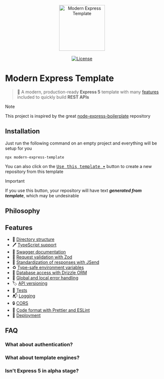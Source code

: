 <div align="center">
  <a href="https://github.com/willpinha/modern-express-template">
    <img width="150" alt="Modern Express Template" src="https://github.com/willpinha/modern-express-template/assets/86596621/94518c9d-92e2-4b3d-abe7-a5823a66a9d7" />
  </a>
</div>

<br />

<div align="center">
  <a href="https://github.com/willpinha/modern-express-template/blob/master/LICENSE">
    <img alt="License" src="https://img.shields.io/github/license/willpinha/modern-express-template?style=flat-square&link=https%3A%2F%2Fgithub.com%2Fwillpinha%2Fmodern-express-template%2Fblob%2Fmaster%2FLICENSE" />
  </a>
</div>

# Modern Express Template

> 🚀 A modern, production-ready **Express 5** template with many [features](https://github.com/willpinha/modern-express-template?tab=readme-ov-file#features) included to quickly build **REST APIs**

> [!NOTE]
> This project is inspired by the great [node-express-boilerplate](https://github.com/hagopj13/node-express-boilerplate) repository

## Installation

Just run the following command on an empty project and everything will be setup for you

```
npx modern-express-template
```

You can also click on the <kbd>[Use this template ▾](https://github.com/new?template_name=modern-express-template&template_owner=willpinha)</kbd>
button to create a new repository from this template

> [!IMPORTANT]
> If you use this button, your repository will have text ***generated from template***, which may be undesirable

## Philosophy



## Features

- 📂 [Directory structure]()
- 🖊️ [TypeScript support]()
- 📖 [Swagger documentation]()
- 🔎 [Request validation with Zod]()
- 📮 [Standardization of responses with JSend]()
- ♻️ [Type-safe environment variables]()
- 💾 [Database access with Drizzle ORM]()
- 🧯 [Global and local error handling]()
- 🏷️ [API versioning]()
- 🧪 [Tests]()
- 📬 [Logging]()
- 🔒 [CORS]()
- 📐 [Code format with Prettier and ESLint]()
- 🚀 [Deployment]()

## FAQ

### What about authentication?

### What about template engines?

### Isn't Express 5 in alpha stage?
